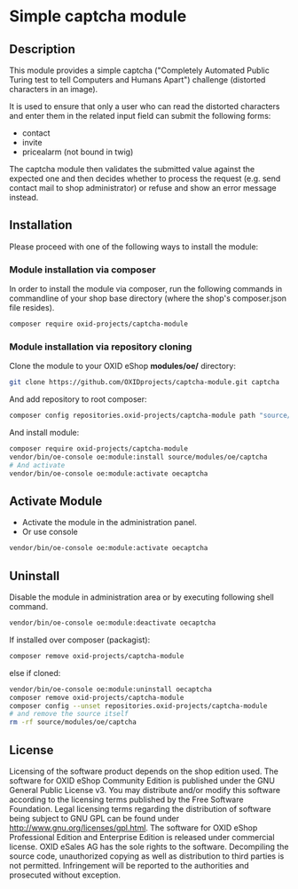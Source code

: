 # Simple captcha module

## Description

This module provides a simple captcha ("Completely Automated Public Turing test to tell Computers and Humans Apart")
challenge (distorted characters in an image).

It is used to ensure that only a user who can read the distorted characters and enter them in the related input field
can submit the following forms:
 - contact
 - invite
 - pricealarm (not bound in twig)

The captcha module then validates the submitted value against the expected one and then decides whether to process the
request (e.g. send contact mail to shop administrator) or refuse and show an error message instead.

## Installation

Please proceed with one of the following ways to install the module:

### Module installation via composer

In order to install the module via composer, run the following commands in commandline of your shop base directory 
(where the shop's composer.json file resides).

```bash
composer require oxid-projects/captcha-module
```

### Module installation via repository cloning

Clone the module to your OXID eShop **modules/oe/** directory:
```bash
git clone https://github.com/OXIDprojects/captcha-module.git captcha
```
And add repository to root composer:
```bash
composer config repositories.oxid-projects/captcha-module path "source/modules/oe/captcha"
```
And install module:
```bash
composer require oxid-projects/captcha-module
vendor/bin/oe-console oe:module:install source/modules/oe/captcha
# And activate
vendor/bin/oe-console oe:module:activate oecaptcha
```

## Activate Module

- Activate the module in the administration panel.
- Or use console
```bash
vendor/bin/oe-console oe:module:activate oecaptcha
```

## Uninstall

Disable the module in administration area or by executing following shell command.
```bash
vendor/bin/oe-console oe:module:deactivate oecaptcha
```
If installed over composer (packagist):
```bash
composer remove oxid-projects/captcha-module
```
else if cloned:
```bash
vendor/bin/oe-console oe:module:uninstall oecaptcha
composer remove oxid-projects/captcha-module
composer config --unset repositories.oxid-projects/captcha-module
# and remove the source itself
rm -rf source/modules/oe/captcha
```

## License

Licensing of the software product depends on the shop edition used. The software for OXID eShop Community Edition
is published under the GNU General Public License v3. You may distribute and/or modify this software according to
the licensing terms published by the Free Software Foundation. Legal licensing terms regarding the distribution of
software being subject to GNU GPL can be found under http://www.gnu.org/licenses/gpl.html. The software for OXID eShop
Professional Edition and Enterprise Edition is released under commercial license. OXID eSales AG has the sole rights to
the software. Decompiling the source code, unauthorized copying as well as distribution to third parties is not
permitted. Infringement will be reported to the authorities and prosecuted without exception.
